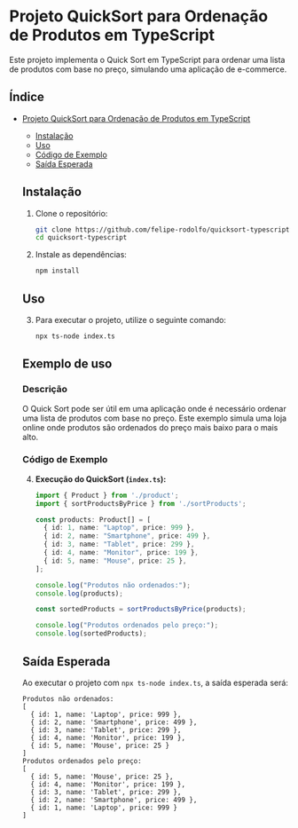 # Projeto QuickSort para Ordenação de Produtos em TypeScript

   Este projeto implementa o Quick Sort em TypeScript para ordenar uma lista de produtos com base no preço, simulando uma aplicação de e-commerce.

   ## Índice

- [Projeto QuickSort para Ordenação de Produtos em TypeScript](#projeto-quicksort-para-ordenação-de-produtos-em-typescript)
  - [Instalação](#instalação)
  - [Uso](#uso)
  - [Código de Exemplo](#código-de-exemplo)
  - [Saída Esperada](#saída-esperada)

   ## Instalação

   1. Clone o repositório:

      ```bash
      git clone https://github.com/felipe-rodolfo/quicksort-typescript.git
      cd quicksort-typescript
      ```

   2. Instale as dependências:

      ```bash
      npm install
      ```

   ## Uso

   3. Para executar o projeto, utilize o seguinte comando:

      ```bash
      npx ts-node index.ts
      ```

   ## Exemplo de uso
   ### Descrição

   O Quick Sort pode ser útil em uma aplicação onde é necessário ordenar uma lista de produtos com base no preço. Este exemplo simula uma loja online onde produtos são ordenados do preço mais baixo para o mais alto.

   ### Código de Exemplo

   4. **Execução do QuickSort (`index.ts`):**

      ```typescript
      import { Product } from './product';
      import { sortProductsByPrice } from './sortProducts';

      const products: Product[] = [
        { id: 1, name: "Laptop", price: 999 },
        { id: 2, name: "Smartphone", price: 499 },
        { id: 3, name: "Tablet", price: 299 },
        { id: 4, name: "Monitor", price: 199 },
        { id: 5, name: "Mouse", price: 25 },
      ];

      console.log("Produtos não ordenados:");
      console.log(products);

      const sortedProducts = sortProductsByPrice(products);

      console.log("Produtos ordenados pelo preço:");
      console.log(sortedProducts);
      ```

   ## Saída Esperada

   Ao executar o projeto com `npx ts-node index.ts`, a saída esperada será:

   ```
   Produtos não ordenados:
   [
     { id: 1, name: 'Laptop', price: 999 },
     { id: 2, name: 'Smartphone', price: 499 },
     { id: 3, name: 'Tablet', price: 299 },
     { id: 4, name: 'Monitor', price: 199 },
     { id: 5, name: 'Mouse', price: 25 }
   ]
   Produtos ordenados pelo preço:
   [
     { id: 5, name: 'Mouse', price: 25 },
     { id: 4, name: 'Monitor', price: 199 },
     { id: 3, name: 'Tablet', price: 299 },
     { id: 2, name: 'Smartphone', price: 499 },
     { id: 1, name: 'Laptop', price: 999 }
   ]
   ```
